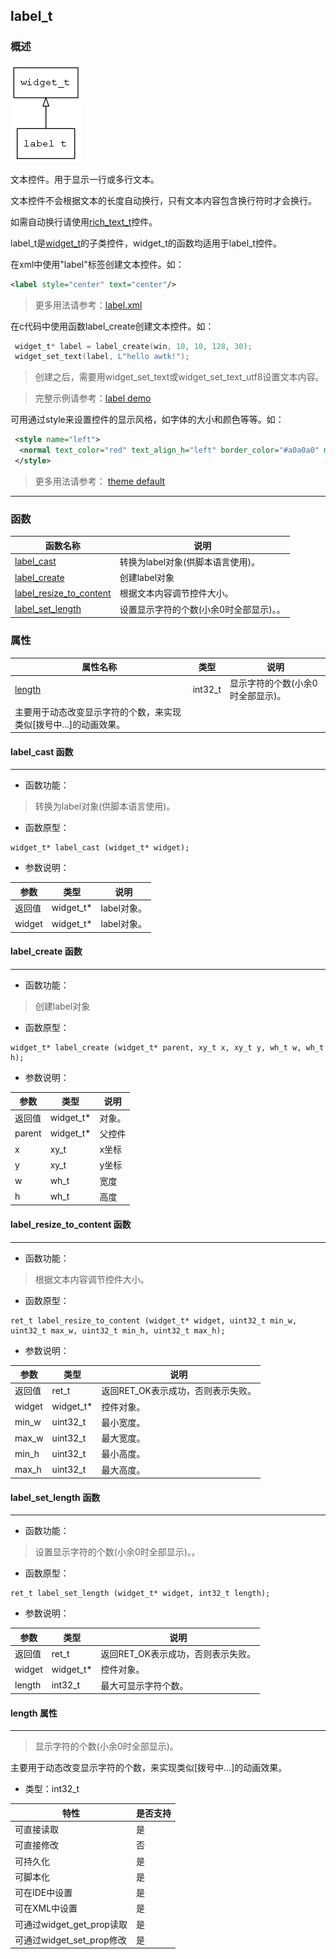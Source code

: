 ## label\_t
### 概述
![image](images/label_t_0.png)

文本控件。用于显示一行或多行文本。

 文本控件不会根据文本的长度自动换行，只有文本内容包含换行符时才会换行。

 如需自动换行请使用[rich\_text\_t](rich_text_t.md)控件。

 label\_t是[widget\_t](widget_t.md)的子类控件，widget\_t的函数均适用于label\_t控件。

 在xml中使用"label"标签创建文本控件。如：

 ```xml
 <label style="center" text="center"/>
 ```

 > 更多用法请参考：[label.xml](
https://github.com/zlgopen/awtk/blob/master/demos/assets/default/raw/ui/label.xml)

 在c代码中使用函数label\_create创建文本控件。如：

 ```c
  widget_t* label = label_create(win, 10, 10, 128, 30);
  widget_set_text(label, L"hello awtk!");
 ```

 > 创建之后，需要用widget\_set\_text或widget\_set\_text\_utf8设置文本内容。

 > 完整示例请参考：[label demo](
https://github.com/zlgopen/awtk-c-demos/blob/master/demos/label.c)

 可用通过style来设置控件的显示风格，如字体的大小和颜色等等。如：

 ```xml
  <style name="left">
   <normal text_color="red" text_align_h="left" border_color="#a0a0a0" margin="4" />
  </style>
 ```

 > 更多用法请参考：
 [theme default](
https://github.com/zlgopen/awtk/blob/master/demos/assets/default/raw/styles/default.xml#L144)
----------------------------------
### 函数
<p id="label_t_methods">

| 函数名称 | 说明 | 
| -------- | ------------ | 
| <a href="#label_t_label_cast">label\_cast</a> | 转换为label对象(供脚本语言使用)。 |
| <a href="#label_t_label_create">label\_create</a> | 创建label对象 |
| <a href="#label_t_label_resize_to_content">label\_resize\_to\_content</a> | 根据文本内容调节控件大小。 |
| <a href="#label_t_label_set_length">label\_set\_length</a> | 设置显示字符的个数(小余0时全部显示)。。 |
### 属性
<p id="label_t_properties">

| 属性名称 | 类型 | 说明 | 
| -------- | ----- | ------------ | 
| <a href="#label_t_length">length</a> | int32\_t | 显示字符的个数(小余0时全部显示)。
 主要用于动态改变显示字符的个数，来实现类似[拨号中...]的动画效果。 |
#### label\_cast 函数
-----------------------

* 函数功能：

> <p id="label_t_label_cast">转换为label对象(供脚本语言使用)。

* 函数原型：

```
widget_t* label_cast (widget_t* widget);
```

* 参数说明：

| 参数 | 类型 | 说明 |
| -------- | ----- | --------- |
| 返回值 | widget\_t* | label对象。 |
| widget | widget\_t* | label对象。 |
#### label\_create 函数
-----------------------

* 函数功能：

> <p id="label_t_label_create">创建label对象

* 函数原型：

```
widget_t* label_create (widget_t* parent, xy_t x, xy_t y, wh_t w, wh_t h);
```

* 参数说明：

| 参数 | 类型 | 说明 |
| -------- | ----- | --------- |
| 返回值 | widget\_t* | 对象。 |
| parent | widget\_t* | 父控件 |
| x | xy\_t | x坐标 |
| y | xy\_t | y坐标 |
| w | wh\_t | 宽度 |
| h | wh\_t | 高度 |
#### label\_resize\_to\_content 函数
-----------------------

* 函数功能：

> <p id="label_t_label_resize_to_content">根据文本内容调节控件大小。

* 函数原型：

```
ret_t label_resize_to_content (widget_t* widget, uint32_t min_w, uint32_t max_w, uint32_t min_h, uint32_t max_h);
```

* 参数说明：

| 参数 | 类型 | 说明 |
| -------- | ----- | --------- |
| 返回值 | ret\_t | 返回RET\_OK表示成功，否则表示失败。 |
| widget | widget\_t* | 控件对象。 |
| min\_w | uint32\_t | 最小宽度。 |
| max\_w | uint32\_t | 最大宽度。 |
| min\_h | uint32\_t | 最小高度。 |
| max\_h | uint32\_t | 最大高度。 |
#### label\_set\_length 函数
-----------------------

* 函数功能：

> <p id="label_t_label_set_length">设置显示字符的个数(小余0时全部显示)。。

* 函数原型：

```
ret_t label_set_length (widget_t* widget, int32_t length);
```

* 参数说明：

| 参数 | 类型 | 说明 |
| -------- | ----- | --------- |
| 返回值 | ret\_t | 返回RET\_OK表示成功，否则表示失败。 |
| widget | widget\_t* | 控件对象。 |
| length | int32\_t | 最大可显示字符个数。 |
#### length 属性
-----------------------
> <p id="label_t_length">显示字符的个数(小余0时全部显示)。
 主要用于动态改变显示字符的个数，来实现类似[拨号中...]的动画效果。

* 类型：int32\_t

| 特性 | 是否支持 |
| -------- | ----- |
| 可直接读取 | 是 |
| 可直接修改 | 否 |
| 可持久化   | 是 |
| 可脚本化   | 是 |
| 可在IDE中设置 | 是 |
| 可在XML中设置 | 是 |
| 可通过widget\_get\_prop读取 | 是 |
| 可通过widget\_set\_prop修改 | 是 |
